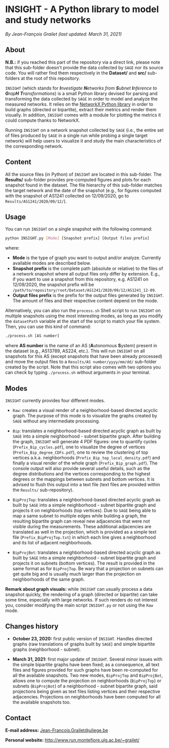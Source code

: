 # INSIGHT - A Python library to model and study networks

*By Jean-François Grailet (last updated: March 31, 2021)*

## About

**N.B.:** if you reached this part of the repository via a direct link, please note that this 
sub-folder doesn't provide the data collected by `SAGE` nor its source code. You will rather find 
them respectively in the **Dataset/** and **src/** sub-folders at the root of this repository.

`INSIGHT` (which stands for _**I**nvestigate **N**etworks from **S**ubnet **I**nference to 
**G**rap**H** **T**ransformations_) is a small Python library devised for parsing and transforming 
the data collected by `SAGE` in order to model and analyze the measured networks. It relies on the 
[NetworkX Python library](https://networkx.org/) in order to build graphs (directed or bipartite), 
extract their metrics and render them visually. In addition, `INSIGHT` comes with a module for 
plotting the metrics it could compute thanks to NetworkX.

Running `INSIGHT` on a network snapshot collected by `SAGE` (i.e., the entire set of files 
produced by `SAGE` in a single run while probing a single target network) will help users to 
visualize it and study the main characteristics of the corresponding network.

## Content

All the source files (in Python) of `INSIGHT` are located in this sub-folder. The **Results/** 
sub-folder provides pre-computed figures and plots for each snapshot found in the dataset. The 
file hierarchy of this sub-folder matches the target network and the date of the snapshot (e.g., 
for figures computed with the snapshot of AS1241 collected on 12/09/2020, go to 
`Results/AS1241/2020/09/12/`).

## Usage

You can run `INSIGHT` on a single snapshot with the following command:

```sh
python INSIGHT.py [Mode] [Snapshot prefix] [Output files prefix]
```

where:
* **Mode** is the type of graph you want to output and/or analyze. Currently available modes are 
  described below.
* **Snapshot prefix** is the complete path (absolute or relative) to the files of a network 
  snapshot where all output files only differ by extension. E.g., if you want to use a snapshot 
  from this repository, e.g. AS1241 on 12/09/2020, the snapshot prefix will be 
  `/path/to/repository/root/Dataset/AS1241/2020/09/12/AS1241_12-09`.
* **Output files prefix** is the prefix for the output files generated by `INSIGHT`. The amount of 
  files and their respective content depend on the mode.

Alternatively, you can also run the `process.sh` Shell script to run `INSIGHT` on multiple 
snapshots using the most interesting modes, as long as you modify the `datasetPath` variable at 
the start of the script to match your file system. Then, you can use this kind of command:

```sh
./process.sh [AS number]
```

where **AS number** is the name of an AS (**A**utonomous **S**ystem) present in the dataset (e.g., 
AS13789, AS224, etc.). This will run `INSIGHT` on all snapshots for this AS (except snapshots that 
have been already processed) and move the output files to a `Results/AS number/yyyy/mm/dd/` 
sub-folder created by the script. Note that this script also comes with two options you can check 
by typing `./process.sh` without arguments in your terminal.

## Modes

`INSIGHT` currently provides four different modes.

* `Raw`: creates a visual render of a neighborhood-based directed acyclic graph. The purpose of 
  this mode is to visualize the graphs created by `SAGE` without any intermediate processing.

* `Bip`: translates a neighborhood-based directed acyclic graph as built by `SAGE` into a simple 
  neighborhood - subnet bipartite graph. After building the graph, `INSIGHT` will generate 4 PDF 
  figures: one to quantify cycles (`Prefix_Bip_cycles.pdf`), one to visualize the degree of 
  vertices (`Prefix_Bip_degree_CDFs.pdf`), one to review the clustering of top vertices a.k.a. 
  neighborhoods (`Prefix_Bip_top_local_density.pdf`) and finally a visual render of the whole 
  graph (`Prefix_Bip_graph.pdf`). The console output will also provide several useful details, 
  such as the degree distributions and the vertices corresponding to the highest degrees or the 
  mappings between subnets and bottom vertices. It is advised to flush this output into a text 
  file (text files are provided within the `Results/` sub-repository).

* `BipProjTop`: translates a neighborhood-based directed acyclic graph as built by `SAGE` into a 
  simple neighborhood - subnet bipartite graph and projects it on neighborhoods (top vertices). 
  Due to `SAGE` being able to map a same subnet to multiple edges while building a graph, the 
  resulting bipartite graph can reveal new adjacencies that were not visible during the 
  measurements. These additional adjacencies are translated as well in the projection, which is 
  provided as a simple text file (`Prefix_BipProjTop.txt`) in which each line gives a neighborhood 
  and its list of adjacent neighborhoods.

* `BipProjBot`: translates a neighborhood-based directed acyclic graph as built by `SAGE` into a 
  simple neighborhood - subnet bipartite graph and projects it on subnets (bottom vertices). The 
  result is provided in the same format as for `BipProjTop`. Be wary that a projection on subnets 
  can get quite big and is usually much larger than the projection on neighborhoods of the same 
  graph.

**Remark about graph visuals:** while `INSIGHT` can usually process a data snapshot quickly, the 
rendering of a graph (directed or bipartite) can take some time, especially with large networks. 
If such renders do not interest you, consider modifying the main script `INSIGHT.py` or not using 
the `Raw` mode.

## Changes history

* **October 23, 2020:** first public version of `INSIGHT`. Handles directed graphs (raw 
  translations of graphs built by `SAGE`) and simple bipartite graphs (neighborhood - subnet).

* **March 31, 2021:** first major update of `INSIGHT`. Several minor issues with the simple 
  bipartite graphs have been fixed; as a consequence, all text files and figures provided for such 
  graphs have been re-computed for all the available snapshots. Two new modes, `BipProjTop` and 
  `BipProjBot`, allows one to compute the projection on neighborhoods (`BipProjTop`) or subnets 
  (`BipProjBot`) of a neighborhood - subnet bipartite graph, said projections being given as text 
  files listing vertices and their respective adjacencies. Projections on neighborhoods have been 
  computed for all the available snapshots too.

## Contact

**E-mail address:** Jean-Francois.Grailet@uliege.be

**Personal website:** http://www.run.montefiore.ulg.ac.be/~grailet/
